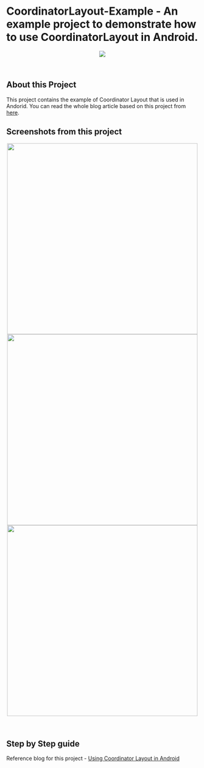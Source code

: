 # CoordinatorLayout-Example - An example project to demonstrate how to use CoordinatorLayout in Android.  

<p align="center">
    <img src="https://github.com/mishra3452/CoordinatorLayout-Example/blob/master/assets/using-coordinator-layout-in-android-banner.jpg">
</p>
<br>

## About this Project
This project contains the example of Coordinator Layout that is used in Andorid. You can read the whole blog article based on this project from [here](https://blog.mindorks.com/using-coordinator-layout-in-android).  

## Screenshots from this project

<p align="center">
  <img src="https://github.com/mishra3452/CoordinatorLayout-Example/blob/master/assets/scroll.gif" height="500">
  <img src="https://github.com/mishra3452/CoordinatorLayout-Example/blob/master/assets/enterAlways.gif" height="500">
  <img src="https://github.com/mishra3452/CoordinatorLayout-Example/blob/master/assets/enterAlwaysCollapsed.gif" height="500">
</p>
<br>

## Step by Step guide  
Reference blog for this project - [Using Coordinator Layout in Android](https://blog.mindorks.com/using-coordinator-layout-in-android)
